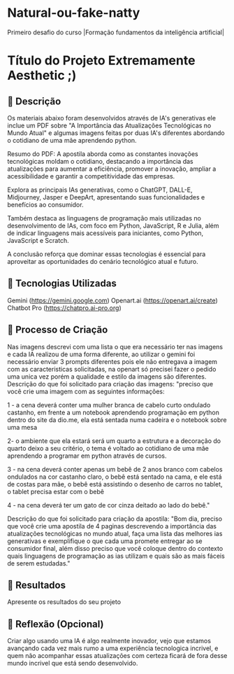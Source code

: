 # Natural-ou-fake-natty
Primeiro desafio do curso |Formação fundamentos da inteligência artificial|

# Título do Projeto Extremamente Aesthetic ;)

## 📒 Descrição
Os materiais abaixo foram desenvolvidos através de IA's generativas ele inclue um PDF sobre "A Importância das Atualizações Tecnológicas no Mundo Atual" e algumas imagens feitas por duas IA's diferentes abordando o cotidiano de uma mãe aprendendo python.

Resumo do PDF:
A apostila aborda como as constantes inovações tecnológicas moldam o cotidiano, destacando a importância das atualizações para aumentar a eficiência, promover a inovação, ampliar a acessibilidade e garantir a competitividade das empresas.

Explora as principais IAs generativas, como o ChatGPT, DALL-E, Midjourney, Jasper e DeepArt, apresentando suas funcionalidades e benefícios ao consumidor.

Também destaca as linguagens de programação mais utilizadas no desenvolvimento de IAs, com foco em Python, JavaScript, R e Julia, além de indicar linguagens mais acessíveis para iniciantes, como Python, JavaScript e Scratch.

A conclusão reforça que dominar essas tecnologias é essencial para aproveitar as oportunidades do cenário tecnológico atual e futuro.

## 🤖 Tecnologias Utilizadas
Gemini (https://gemini.google.com)
Openart.ai (https://openart.ai/create)
Chatbot Pro (https://chatpro.ai-pro.org)


## 🧐 Processo de Criação
Nas imagens descrevi com uma lista o que era necessário ter nas imagens e cada IA realizou de uma forma diferente, ao utilizar o gemini foi necessário enviar 3 prompts diferentes pois ele não entregava a imagem com as caracteristicas solicitadas, na openart só precisei fazer o pedido uma unica vez porém a qualidade e estilo da imagens são diferentes.
Descrição do que foi solicitado para criação das imagens:
"preciso que você crie uma imagem com as seguintes informações:

1 - a cena deverá conter uma mulher branca de cabelo curto ondulado castanho, em frente a um notebook aprendendo programação em python dentro do site da dio.me, ela está sentada numa cadeira e o notebook sobre uma mesa

2- o ambiente que ela estará será um quarto a estrutura e a decoração do quarto deixo a seu critério, o tema é voltado ao cotidiano de uma mãe aprendendo a programar em python através de cursos.

3 - na cena deverá conter apenas um bebê de 2 anos branco com cabelos ondulados na cor castanho claro, o bebê está sentado na cama, e ele está de costas para mãe, o bebê está assistindo o desenho de carros no tablet, o tablet precisa estar com o bebê

4 - na cena deverá ter um gato de cor cinza deitado ao lado do bebê."

Descrição do que foi solicitado para criação da apostila:
"Bom dia, preciso que você crie uma apostila de 4 paginas descrevendo a importância das atualizações tecnológicas no mundo atual, faça uma lista das melhores ias generativas e exemplifique o que cada uma promete entregar ao se consumidor final, além disso preciso que você coloque dentro do contexto quais linguagens de programação as ias utilizam e quais são as mais fáceis de serem estudadas."

## 🚀 Resultados
Apresente os resultados do seu projeto

## 💭 Reflexão (Opcional)
Criar algo usando uma IA é algo realmente inovador, vejo que estamos avançando cada vez mais rumo a uma experiência tecnologica incrivel, e quem não acompanhar essas atualizações com certeza ficará de fora desse mundo incrivel que está sendo desenvolvido.
